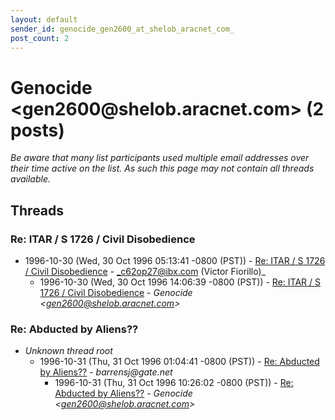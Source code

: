 ```yaml
---
layout: default
sender_id: genocide_gen2600_at_shelob_aracnet_com_
post_count: 2
---
```


# Genocide <gen2600<span>@</span>shelob.aracnet.com> (2 posts)

_Be aware that many list participants used multiple email addresses over their time active on the list. As such this page may not contain all threads available._

## Threads

### Re: ITAR / S 1726 / Civil Disobedience
+ 1996-10-30 (Wed, 30 Oct 1996 05:13:41 -0800 (PST)) - [Re: ITAR / S 1726 / Civil Disobedience](/archive/1996/10/18c1400da97e10ed306dda6f687ad5285214990a2d737b5f21c9200ed8712e57) - _c62op27@ibx.com (Victor Fiorillo)_
  + 1996-10-30 (Wed, 30 Oct 1996 14:06:39 -0800 (PST)) - [Re: ITAR / S 1726 / Civil Disobedience](/archive/1996/10/0387340645b2e5119e020b47b95689baba8afa7cd35e4afc8dfcf811ab80fd20) - _Genocide \<gen2600@shelob.aracnet.com\>_

### Re: Abducted by Aliens??
+ _Unknown thread root_
  + 1996-10-31 (Thu, 31 Oct 1996 01:04:41 -0800 (PST)) - [Re: Abducted by Aliens??](/archive/1996/10/d069e4a3fe4d3f83af709ef0cb93915d307bfde91d70dc6212c785bf76675884) - _barrensj@gate.net_
    + 1996-10-31 (Thu, 31 Oct 1996 10:26:02 -0800 (PST)) - [Re: Abducted by Aliens??](/archive/1996/10/cc92353e25bbd2dbd4afcfae57a9aaa7c631846d14eba49601312d553ffda350) - _Genocide \<gen2600@shelob.aracnet.com\>_

